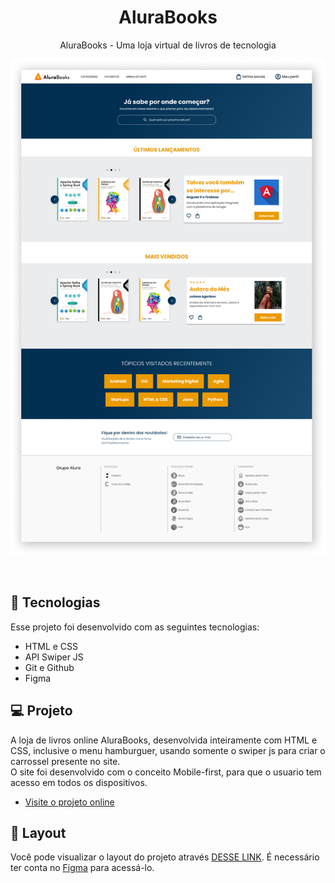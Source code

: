 <h1 align="center"> AluraBooks </h1>

<p align="center">
AluraBooks - Uma loja virtual de livros de tecnologia<br/>
</p>


<p align="center">
  <img alt="License" src="./img/imgReadme.png">
</p>

<br>


## 🚀 Tecnologias

Esse projeto foi desenvolvido com as seguintes tecnologias:

- HTML e CSS
- API Swiper JS
- Git e Github
- Figma

## 💻 Projeto

A loja de livros online AluraBooks, desenvolvida inteiramente com HTML e CSS, inclusive o menu hamburguer, usando somente o swiper js para criar o carrossel presente no site.<br>
O site foi desenvolvido com o conceito Mobile-first, para que o usuario tem acesso em todos os dispositivos.

- [Visite o projeto online](https://mathfrlima.github.io/Alura-AluraBooks/)

## 🔖 Layout

Você pode visualizar o layout do projeto através [DESSE LINK](https://www.figma.com/file/sSMbIqKaGBd66Y8roxTk2p/AluraBooks?node-id=113%3A1553&t=pKSDav1hsDU2spF3-0). É necessário ter conta no [Figma](https://figma.com) para acessá-lo.
